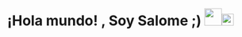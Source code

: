 <h1 align="center"><b>¡Hola mundo! , Soy Salome ;)  </b><img src="https://media.giphy.com/media/hvRJCLFzcasrR4ia7z/giphy.gif" width="35"><img src="https://github.com/TheDudeThatCode/TheDudeThatCode/blob/master/Assets/Earth.gif" width="24px">
</h1>


